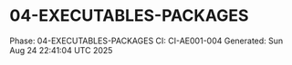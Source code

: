# 04-EXECUTABLES-PACKAGES
Phase: 04-EXECUTABLES-PACKAGES
CI: CI-AE001-004
Generated: Sun Aug 24 22:41:04 UTC 2025
